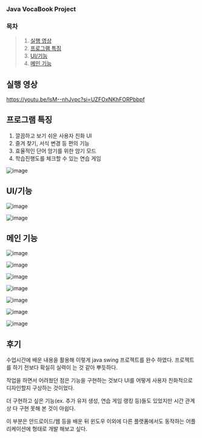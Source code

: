 ### Java VocaBook Project

### 목차
> 1. [실행 영상](#실행-영상)
> 2. [프로그램 특징](#프로그램-특징)
> 3. [UI/기능](#UI/기능)
> 4. [메인 기능](#메인-기능)

## 실행 영상
https://youtu.be/lsM--nhJvpc?si=UZFOxNKhFORPbbpf

## 프로그램 특징

1. 깔끔하고 보기 쉬운 사용자 친화 UI
2. 즐겨 찾기, 서식 변경 등 편의 기능
3. 효율적인 단어 암기를 위한 암기 모드
4. 학습진행도를 체크할 수 있는 연습 게임

![image](https://github.com/user-attachments/assets/2c66c710-3474-4029-8262-47b67022963d)

## UI/기능

![image](https://github.com/user-attachments/assets/b3c5118d-c750-4cd3-89ac-fb6c081424ad)

![image](https://github.com/user-attachments/assets/47f88884-6114-45d2-8220-bcd4e2b86f23)

## 메인 기능

![image](https://github.com/user-attachments/assets/e8beadb0-f025-41b5-9778-2bbf5539e91e)

![image](https://github.com/user-attachments/assets/25bf0a4c-5a74-47aa-86f2-3ae6d5d8752f)

![image](https://github.com/user-attachments/assets/3b10b45c-deb1-4ca1-89d0-72ccd5cf51dd)

![image](https://github.com/user-attachments/assets/56fb6bec-baaf-4cfa-872c-017ef8c18849)

![image](https://github.com/user-attachments/assets/8adf2e23-2747-4636-a785-5f5b7082e6be)

![image](https://github.com/user-attachments/assets/b48ab36c-8db2-4182-ae70-1bc4e3e93f7b)

![image](https://github.com/user-attachments/assets/6a3ec0e1-02b4-4a04-85c0-c8fd93d8a28c)


## 후기

수업시간에 배운 내용을 활용해 이렇게 java swing 프로젝트를 완수 하였다. 프로젝트를 하기 전보다 확실히 실력이 는 것 같아 뿌듯하다. 

작업을 하면서 어려웠던 점은 기능을 구현하는 것보다 UI를 어떻게 사용자 친화적으로 디자인할지 구상하는 것이었다.

더 구현하고 싶은 기능(ex. 추가 유저 생성, 연습 게임 랭킹 등)들도 있었지만 시간 관계상 다 구현 못해 본 것이 아쉽다. 

이 부분은 안드로이드/웹 등을 배운 뒤 윈도우 이외에 다른 플랫폼에서도 동작하는 어플리케이션에 형태로 개발 해보고 싶다.
